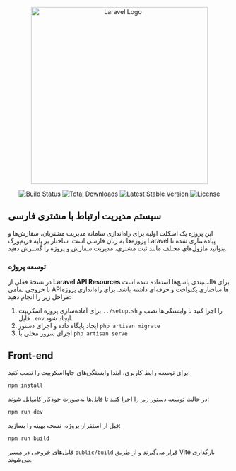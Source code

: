 <p align="center"><a href="https://laravel.com" target="_blank"><img src="https://raw.githubusercontent.com/laravel/art/master/logo-lockup/5%20SVG/2%20CMYK/1%20Full%20Color/laravel-logolockup-cmyk-red.svg" width="400" alt="Laravel Logo"></a></p>

<p align="center">
<a href="https://github.com/laravel/framework/actions"><img src="https://github.com/laravel/framework/workflows/tests/badge.svg" alt="Build Status"></a>
<a href="https://packagist.org/packages/laravel/framework"><img src="https://img.shields.io/packagist/dt/laravel/framework" alt="Total Downloads"></a>
<a href="https://packagist.org/packages/laravel/framework"><img src="https://img.shields.io/packagist/v/laravel/framework" alt="Latest Stable Version"></a>
<a href="https://packagist.org/packages/laravel/framework"><img src="https://img.shields.io/packagist/l/laravel/framework" alt="License"></a>
</p>

## سیستم مدیریت ارتباط با مشتری فارسی

این پروژه یک اسکلت اولیه برای راه‌اندازی سامانه مدیریت مشتریان، سفارش‌ها و پروژه‌ها به زبان فارسی است. ساختار بر پایه فریم‌ورک Laravel پیاده‌سازی شده تا بتوانید ماژول‌های مختلف مانند ثبت مشتری، مدیریت سفارش و پروژه را گسترش دهید.

### توسعه پروژه

در نسخهٔ فعلی از **Laravel API Resources** برای قالب‌بندی پاسخ‌ها استفاده شده است تا خروجی تمامی APIها ساختاری یکنواخت و حرفه‌ای داشته باشد. برای راه‌اندازی پروژه مراحل زیر را انجام دهید:

1. برای آماده‌سازی پروژه اسکریپت `../setup.sh` را اجرا کنید تا وابستگی‌ها نصب و فایل `.env` ایجاد شود.
2. ایجاد پایگاه داده و اجرای دستور `php artisan migrate`
3. اجرای سرور محلی با `php artisan serve`


## Front-end

برای توسعه رابط کاربری، ابتدا وابستگی‌های جاوااسکریپت را نصب کنید:

```bash
npm install
```

در حالت توسعه دستور زیر را اجرا کنید تا فایل‌ها به‌صورت خودکار کامپایل شوند:

```bash
npm run dev
```

قبل از استقرار پروژه، نسخه بهینه را بسازید:

```bash
npm run build
```

فایل‌های خروجی در مسیر `public/build` قرار می‌گیرند و از طریق Vite بارگذاری می‌شوند.
